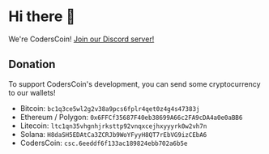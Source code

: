 # Hi there 👋

We're CodersCoin!
[Join our Discord server!](https://discord.gg/ACvDfS3RDC)

## Donation
To support CodersCoin's development, you can send some cryptocurrency to our wallets!

* Bitcoin: `bc1q3ce5wl2g2v38a9pcs6fplr4qet0z4g4s47383j`
* Ethereum / Polygon: `0x6FFCf35687F40eb38699A66c2FA9cDA4a0e0aBB6`
* Litecoin: `ltc1qn35vhgnhjrksttp92vnqxcejhxyyyrk0w2vh7n`
* Solana: `H8daSH5EDAtCa3ZCRJb9WoYFyyH8QT7rEbVG9izCEbA6`
* CodersCoin: `csc.6eeddf6f133ac189824ebb702a6b5e`
<!--

**Here are some ideas to get you started:**

🙋‍♀️ A short introduction - what is your organization all about?
🌈 Contribution guidelines - how can the community get involved?
👩‍💻 Useful resources - where can the community find your docs? Is there anything else the community should know?
🍿 Fun facts - what does your team eat for breakfast?
🧙 Remember, you can do mighty things with the power of [Markdown](https://docs.github.com/github/writing-on-github/getting-started-with-writing-and-formatting-on-github/basic-writing-and-formatting-syntax)
-->
